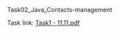 Task02_Java_Contacts-management

Task link: 
[Task1 - 11.11.pdf](https://github.com/IK479/-Task02_-Java-Contacts-management/files/7715184/Task1.-.11.11.pdf)
